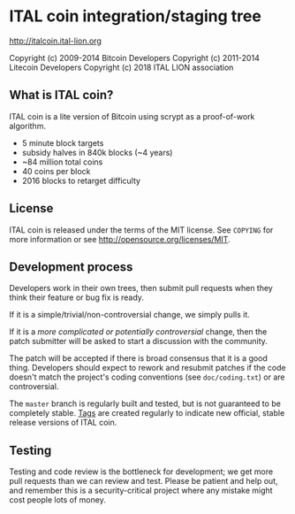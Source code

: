 ITAL coin integration/staging tree
================================

http://italcoin.ital-lion.org

Copyright (c) 2009-2014 Bitcoin Developers
Copyright (c) 2011-2014 Litecoin Developers
Copyright (c) 2018 ITAL LION association

What is ITAL coin?
----------------

ITAL coin is a lite version of Bitcoin using scrypt as a proof-of-work algorithm.
 - 5 minute block targets
 - subsidy halves in 840k blocks (~4 years)
 - ~84 million total coins
 - 40 coins per block
 - 2016 blocks to retarget difficulty

License
-------

ITAL coin is released under the terms of the MIT license. See `COPYING` for more
information or see http://opensource.org/licenses/MIT.

Development process
-------------------

Developers work in their own trees, then submit pull requests when they think
their feature or bug fix is ready.

If it is a simple/trivial/non-controversial change, we simply pulls it.

If it is a *more complicated or potentially controversial* change, then the patch
submitter will be asked to start a discussion with the community.

The patch will be accepted if there is broad consensus that it is a good thing.
Developers should expect to rework and resubmit patches if the code doesn't
match the project's coding conventions (see `doc/coding.txt`) or are
controversial.

The `master` branch is regularly built and tested, but is not guaranteed to be
completely stable. [Tags](https://github.com/Makh1/italcoin/tags) are created
regularly to indicate new official, stable release versions of ITAL coin.

Testing
-------

Testing and code review is the bottleneck for development; we get more pull
requests than we can review and test. Please be patient and help out, and
remember this is a security-critical project where any mistake might cost people
lots of money.

